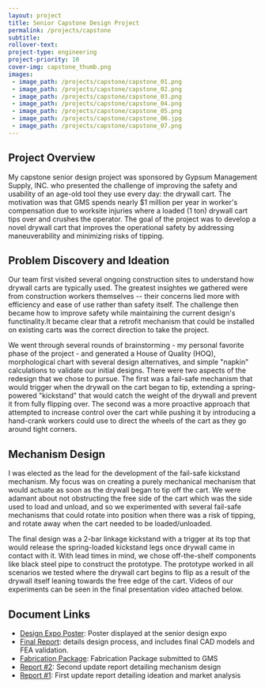 ```yaml
---
layout: project
title: Senior Capstone Design Project
permalink: /projects/capstone
subtitle: 
rollover-text:
project-type: engineering
project-priority: 10
cover-img: capstone_thumb.png
images:
 - image_path: /projects/capstone/capstone_01.png
 - image_path: /projects/capstone/capstone_02.png
 - image_path: /projects/capstone/capstone_03.png
 - image_path: /projects/capstone/capstone_04.png
 - image_path: /projects/capstone/capstone_05.png
 - image_path: /projects/capstone/capstone_06.jpg
 - image_path: /projects/capstone/capstone_07.png
---
```

## Project Overview 
My capstone senior design project was sponsored by Gypsum Management Supply, INC. who presented the challenge of improving the safety and usability of an age-old tool they use every day: the drywall cart. The motivation was that GMS spends nearly $1 million per year in worker's compensation due to worksite injuries where a loaded (1 ton) drywall cart tips over and crushes the operator. The goal of the project was to develop a novel drywall cart that improves the operational safety by addressing maneuverability and minimizing risks of tipping.

## Problem Discovery and Ideation

Our team first visited several ongoing construction sites to understand how drywall carts are typically used. The greatest insightes we gathered were from construction workers themselves -- their concerns lied more with efficiency and ease of use rather than safety itself. The challenge then became how to improve safety while maintaining the current design's functinality.It became clear that a retrofit mechanism that could be installed on existing carts was the correct direction to take the project.

We went through several rounds of brainstorming - my personal favorite phase of the project - and generated a House of Quality (HOQ), morphological chart with several design alternatives, and simple "napkin" calculations to validate our initial designs. There were two aspects of the redesign that we chose to pursue. The first was a fail-safe mechanism that would trigger when the drywall on the cart began to tip, extending a spring-powered "kickstand" that would catch the weight of the drywall and prevent it from fully flipping over. The second was a more proactive approach that attempted to increase control over the cart while pushing it by introducing a hand-crank workers could use to direct the wheels of the cart as they go around tight corners. 

## Mechanism Design

I was elected as the lead for the development of the fail-safe kickstand mechanism. My focus was on creating a purely mechanical mechanism that would actuate as soon as the drywall began to tip off the cart. We were adamant about not obstructing the free side of the cart which was the side used to load and unload, and so we experimented with several fail-safe mechanisms that could rotate into position when there was a risk of tipping, and rotate away when the cart needed to be loaded/unloaded.

The final design was a 2-bar linkage kickstand with a trigger at its top that would release the spring-loaded kickstand legs once drywall came in contact with it. With lead times in mind, we chose off-the-shelf components like black steel pipe to construct the prototype. The prototype worked in all scenarios we tested where the drywall cart begins to flip as a result of the drywall itself leaning towards the free edge of the cart. Videos of our experiments can be seen in the final presentation video attached below.

## Document Links

* [Design Expo Poster](/projects/capstone/capstone_06.jpg): Poster displayed at the senior design expo
* [Final Report](/projects/capstone/FinalReport.pdf): details design process, and includes final CAD models and FEA validation.
* [Fabrication Package](/projects/capstone/Fabrication_Package.pdf): Fabrication Package submitted to GMS
* [Report #2](/projects/capstone/Report2.pdf): Second update report detailing mechanism design
* [Report #1](/projects/capstone/Report1.pdf): First update report detailing ideation and market analysis

